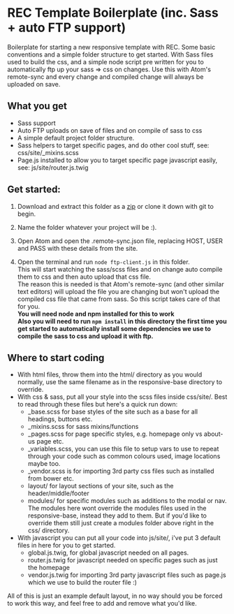 
# REC Template Boilerplate (inc. Sass + auto FTP support)

Boilerplate for starting a new responsive template with REC. Some basic conventions and a simple folder structure to get started. With Sass files used to build the css, and a simple node script pre written for you to automatically ftp up your sass => css on changes. Use this with Atom's remote-sync and every change and compiled change will always be uploaded on save.

## What you get

- Sass support
- Auto FTP uploads on save of files and on compile of sass to css
- A simple default project folder structure.
- Sass helpers to target specific pages, and do other cool stuff, see: css/site/_mixins.scss
- Page.js installed to allow you to target specific page javascript easily, see: js/site/router.js.twig

## Get started:

1. Download and extract this folder as a [zip](https://github.com/ReallyEasyCart/template-boilerplate/archive/master.zip) or clone it down with git to begin.

2. Name the folder whatever your project will be :).

3. Open Atom and open the .remote-sync.json file, replacing HOST, USER and PASS with these details from the site.

4. Open the terminal and run `node ftp-client.js` in this folder.  
    This will start watching the sass/scss files and on change auto compile them to css and then auto upload that css file.  
    The reason this is needed is that Atom's remote-sync (and other similar text editors) will upload the file you are changing but won't upload the compiled css file that came from sass. So this script takes care of that for you.  
    **You will need node and npm installed for this to work**  
    **Also you will need to run `npm install` in this directory the first time you get started to automatically install some dependencies we use to compile the sass to css and upload it with ftp.**

## Where to start coding

- With html files, throw them into the html/ directory as you would normally, use the same filename as in the responsive-base directory to override.
- With css & sass, put all your style into the scss files inside css/site/. Best to read through these files but here's a quick run down:
    - _base.scss for base styles of the site such as a base for all headings, buttons etc.
    - _mixins.scss for sass mixins/functions
    - _pages.scss for page specific styles, e.g. homepage only vs about-us page etc.
    - _variables.scss, you can use this file to setup vars to use to repeat through your code such as common colours used, image locations maybe too.
    - _vendor.scss is for importing 3rd party css files such as installed from bower etc.
    - layout/ for layout sections of your site, such as the header/middle/footer
    - modules/ for specific modules such as additions to the modal or nav.  
    The modules here wont override the modules files used in the responsive-base, instead they add to them. But if you'd like to override them still just create a modules folder above right in the css/ directory.
- With javascript you can put all your code into js/site/, i've put 3 default files in here for you to get started.
    - global.js.twig, for global javascript needed on all pages.
    - router.js.twig for javascript needed on specific pages such as just the homepage
    - vendor.js.twig for importing 3rd party javascript files such as page.js which we use to build the router file :)

All of this is just an example default layout, in no way should you be forced to work this way, and feel free to add and remove what you'd like.
